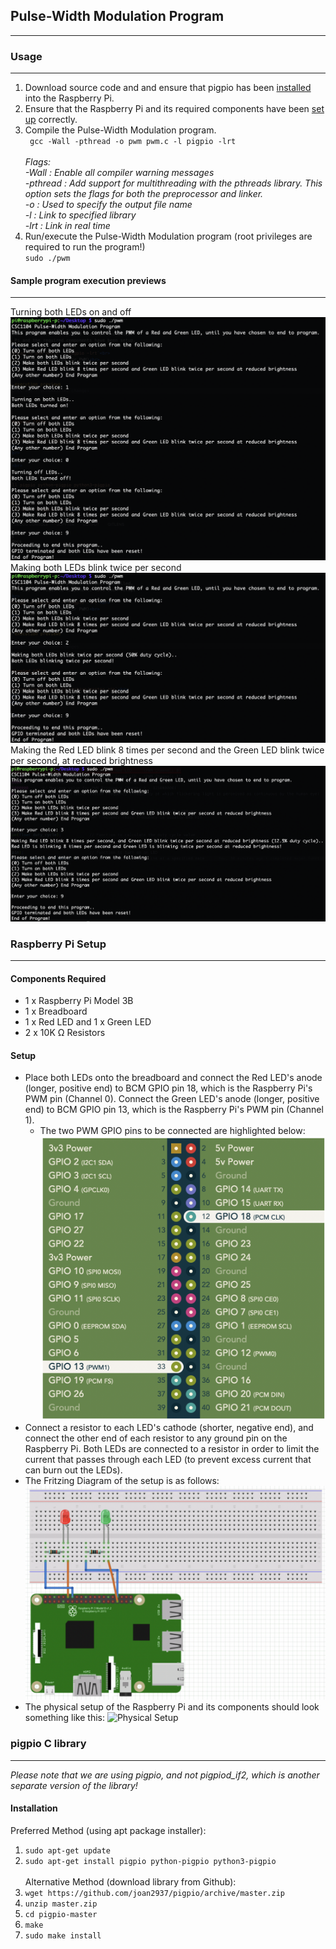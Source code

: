 ## Pulse-Width Modulation Program
---
### Usage
---
1. Download source code and and ensure that pigpio has been [installed](#pigpio-c-library) into the Raspberry Pi.
2. Ensure that the Raspberry Pi and its required components have been [set up](#raspberry-pi-setup) correctly.
3. Compile the Pulse-Width Modulation program.<br>
    ` gcc -Wall -pthread -o pwm pwm.c -l pigpio -lrt`<br><br>
    *Flags:<br>
    -Wall : Enable all compiler warning messages<br>
    -pthread : Add support for multithreading with the pthreads library. This option sets the flags for both the preprocessor and linker. <br>
    -o : Used to specify the output file name<br>
    -l <library> : Link to specified library <br>
    -lrt : Link in real time <br>*
4. Run/execute the Pulse-Width Modulation program (root privileges are required to run the program!)<br>
    `sudo ./pwm ` <br>

#### Sample program execution previews
---
Turning both LEDs on and off
![Code preview for turning both LEDs on & off](docs/on-and-off.png)<br>
Making both LEDs blink twice per second
![Code preview for making both LEDs blink twice per second](docs/blink-twice.png)<br>
Making the Red LED blink 8 times per second and the Green LED blink twice per second, at reduced brightness
![Code preview for making LEDs blink at different rates](docs/blink.png)

### Raspberry Pi Setup
---
#### Components Required
- 1 x Raspberry Pi Model 3B
- 1 x Breadboard
- 1 x Red LED and 1 x Green LED
- 2 x 10K Ω Resistors

#### Setup
- Place both LEDs onto the breadboard and connect the Red LED's anode (longer, positive end) to BCM GPIO pin 18, which is the Raspberry Pi's PWM pin (Channel 0). Connect the Green LED's anode (longer, positive end) to BCM GPIO pin 13, which is the Raspberry Pi's PWM pin (Channel 1).
    - The two PWM GPIO pins to be connected are highlighted below:
    ![PWM Pins](docs/pins.png)
- Connect a resistor to each LED's cathode (shorter, negative end), and connect the other end of each resistor to any ground pin on the Raspberry Pi. Both LEDs are connected to a resistor in order to limit the current that passes through each LED (to prevent excess current that can burn out the LEDs).
- The Fritzing Diagram of the setup is as follows:
    ![Fritzing Diagram](docs/fritzing.png)
- The physical setup of the Raspberry Pi and its components should look something like this:
    ![Physical Setup](docs/physical-setup-labelled.png)

### pigpio C library
---
*Please note that we are using pigpio, and not pigpiod_if2, which is another separate version of the library!*
#### Installation
Preferred Method (using apt package installer):
1. `sudo apt-get update`<br>
2. `sudo apt-get install pigpio python-pigpio python3-pigpio`<br><br>
Alternative Method (download library from Github):
1. `wget https://github.com/joan2937/pigpio/archive/master.zip`<br>
2. `unzip master.zip`<br>
3. `cd pigpio-master`<br>
4. `make`<br>
5. `sudo make install`<br>